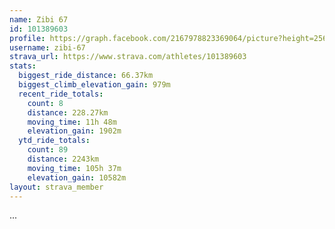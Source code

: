 ```yaml
---
name: Zibi 67
id: 101389603
profile: https://graph.facebook.com/2167978823369064/picture?height=256&width=256
username: zibi-67
strava_url: https://www.strava.com/athletes/101389603
stats:
  biggest_ride_distance: 66.37km
  biggest_climb_elevation_gain: 979m
  recent_ride_totals:
    count: 8
    distance: 228.27km
    moving_time: 11h 48m
    elevation_gain: 1902m
  ytd_ride_totals:
    count: 89
    distance: 2243km
    moving_time: 105h 37m
    elevation_gain: 10582m
layout: strava_member
--- 
```

...
